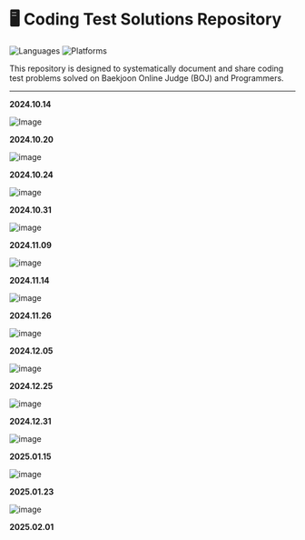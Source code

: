 # 🖥️ Coding Test Solutions Repository

![Languages](https://img.shields.io/badge/Language-Python%20%7C%20Java-brightgreen)
![Platforms](https://img.shields.io/badge/Platforms-BOJ%20%7C%20Programmers-blue)

This repository is designed to systematically document and share coding test problems solved on Baekjoon Online Judge (BOJ) and Programmers.

---

**2024.10.14**

![Image](https://github.com/user-attachments/assets/e052fe56-ac9f-426a-aa90-f42fc99f0a5e)

**2024.10.20**

![image](https://github.com/user-attachments/assets/108ed9a8-3c14-4051-9ee6-c322065fb465)

**2024.10.24**

![image](https://github.com/user-attachments/assets/4ad79cba-1a0d-460e-b462-ef8fa8c9c6d7)

**2024.10.31**

![image](https://github.com/user-attachments/assets/ccb553d6-ef93-45e2-a885-3f07fdb3d9b4)

**2024.11.09**

![image](https://github.com/user-attachments/assets/e2541513-31a1-40b3-9761-2ed9481d5643)

**2024.11.14**

![image](https://github.com/user-attachments/assets/8702761c-9d75-455c-b456-c417a2e552e1)

**2024.11.26**

![image](https://github.com/user-attachments/assets/09ca9a1c-8b66-4b3f-9032-84a9dbc7ed42)

**2024.12.05**

![image](https://github.com/user-attachments/assets/4b27f7cc-fc79-41bb-9f10-7ca3c1c680ea)

**2024.12.25**

![image](https://github.com/user-attachments/assets/1a41a392-ac9a-4984-aa4b-a2fcd5fa8273)

**2024.12.31**

![image](https://github.com/user-attachments/assets/a6a6f463-7fe5-4629-9de2-fd85f916f3e3)

**2025.01.15**

![image](https://github.com/user-attachments/assets/6689f4ef-95f0-4246-bfe1-d604b8093bb1)

**2025.01.23**

![image](https://github.com/user-attachments/assets/b4897807-e6f4-4fdb-8829-46db0594857c)

**2025.02.01**







